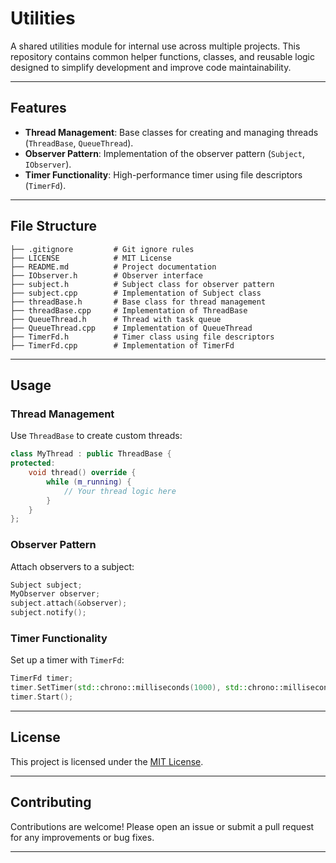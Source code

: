 # Utilities

A shared utilities module for internal use across multiple projects. This repository contains common helper functions, classes, and reusable logic designed to simplify development and improve code maintainability.

---

## Features

- **Thread Management**: Base classes for creating and managing threads (`ThreadBase`, `QueueThread`).
- **Observer Pattern**: Implementation of the observer pattern (`Subject`, `IObserver`).
- **Timer Functionality**: High-performance timer using file descriptors (`TimerFd`).

---

## File Structure

```
├── .gitignore         # Git ignore rules
├── LICENSE            # MIT License
├── README.md          # Project documentation
├── IObserver.h        # Observer interface
├── subject.h          # Subject class for observer pattern
├── subject.cpp        # Implementation of Subject class
├── threadBase.h       # Base class for thread management
├── threadBase.cpp     # Implementation of ThreadBase
├── QueueThread.h      # Thread with task queue
├── QueueThread.cpp    # Implementation of QueueThread
├── TimerFd.h          # Timer class using file descriptors
├── TimerFd.cpp        # Implementation of TimerFd
```

---


## Usage

### Thread Management

Use `ThreadBase` to create custom threads:

```cpp
class MyThread : public ThreadBase {
protected:
    void thread() override {
        while (m_running) {
            // Your thread logic here
        }
    }
};
```

### Observer Pattern

Attach observers to a subject:

```cpp
Subject subject;
MyObserver observer;
subject.attach(&observer);
subject.notify();
```

### Timer Functionality

Set up a timer with `TimerFd`:

```cpp
TimerFd timer;
timer.SetTimer(std::chrono::milliseconds(1000), std::chrono::milliseconds(500));
timer.Start();
```

---

## License

This project is licensed under the [MIT License](LICENSE).

---

## Contributing

Contributions are welcome! Please open an issue or submit a pull request for any improvements or bug fixes.

---




